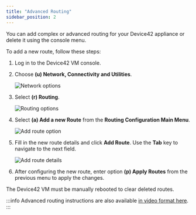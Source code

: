 ```yaml
---
title: "Advanced Routing"
sidebar_position: 2
---
```


You can add complex or advanced routing for your Device42 appliance or delete it using the console menu. 

To add a new route, follow these steps:

1. Log in to the Device42 VM console.
2. Choose **(u) Network, Connectivity and Utilities**.

    ![Network options](/assets/images/advanced-routing/1-network.png)

3. Select **(r) Routing**.
   
    ![Routing options](/assets/images/advanced-routing/2-routing.png)
    
4. Select **(a) Add a new Route** from the **Routing Configuration Main Menu**.
    
    ![Add route option](/assets/images/advanced-routing/3-route-options.png)

5. Fill in the new route details and click **Add Route**. Use the **Tab** key to navigate to the next field. 
   
    ![Add route details](/assets/images/advanced-routing/4-route-details.png)

6. After configuring the new route, enter option **(p) Apply Routes** from the previous menu to apply the changes. 
   
The Device42 VM must be manually rebooted to clear deleted routes.

:::info
Advanced routing instructions are also available [in video format here](how-to-videos/add-a-new-route-to-device42.md).
:::
